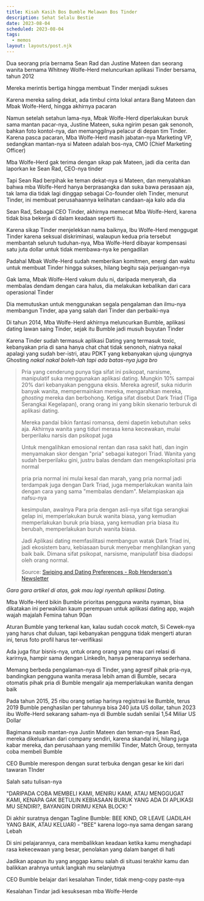 ```yaml
---
title: Kisah Kasih Bos Bumble Melawan Bos Tinder
description: Sehat Selalu Bestie
date: 2023-08-04
scheduled: 2023-08-04
tags:
  - memos
layout: layouts/post.njk
---
```


Dua seorang pria bernama Sean Rad dan Justine Mateen dan seorang wanita bernama Whitney Wolfe-Herd meluncurkan aplikasi Tinder bersama, tahun 2012

Mereka merintis bertiga hingga membuat Tinder menjadi sukses

Karena mereka saling dekat, ada timbul cinta lokal antara Bang Mateen dan Mbak Wolfe-Herd, hingga akhirnya pacaran

Namun setelah setahun lama-nya, Mbak Wolfe-Herd diperlakukan buruk sama mantan pacar-nya, Justine Mateen, suka ngirim pesan gak senonoh, bahkan foto kontol-nya, dan memanggilnya pelacur di depan tim Tinder. Karena pasca pacaran, Mba Wolfe-Herd masih jabatan-nya Marketing VP, sedangkan mantan-nya si Mateen adalah bos-nya, CMO (Chief Marketing Officer)

Mba Wolfe-Herd gak terima dengan sikap pak Mateen, jadi dia cerita dan laporkan ke Sean Rad, CEO-nya tinder

Tapi Sean Rad berpihak ke teman dekat-nya si Mateen, dan menyalahkan bahwa mba Wolfe-Herd hanya berprasangka dan suka bawa perasaan aja, tak lama dia tidak lagi dinggap sebagai Co-founder oleh Tinder, menurut Tinder, ini membuat perusahaannya kelihatan candaan-aja kalo ada dia

Sean Rad, Sebagai CEO Tinder, akhirnya memecat Mba Wolfe-Herd, karena tidak bisa bekerja di dalam keadaan seperti itu.

Karena sikap Tinder menjelekkan nama baiknya, Ibu Wolfe-Herd menggugat Tinder karena seksual diskriminasi, walaupun kedua pria tersebut membantah seluruh tuduhan-nya, Mba Wolfe-Herd dibayar kompensasi satu juta dollar untuk tidak membawa-nya ke pengadilan

Padahal Mbak Wolfe-Herd sudah memberikan komitmen, energi dan waktu untuk membuat Tinder hingga sukses, hilang begitu saja perjuangan-nya

Gak lama, Mbak Wolfe-Herd vakum dulu ni, daripada menyerah, dia membalas dendam dengan cara halus, dia melakukan kebalikan dari cara operasional Tinder

Dia memutuskan untuk menggunakan segala pengalaman dan ilmu-nya membangun Tinder, apa yang salah dari Tinder dan perbaiki-nya

Di tahun 2014, Mba Wolfe-Herd akhirnya meluncurkan Bumble, aplikasi dating lawan saing Tinder, sejak itu Bumble jadi musuh buyutan Tinder

Karena Tinder sudah termasuk aplikasi Dating yang termasuk toxic, kebanyakan pria di sana hanya chat chat tidak senonoh, niatnya nakal apalagi yang sudah ber-istri, atau PDKT yang kebanyakan ujung ujungnya Ghosting *nakal nakal boleh-lah tapi ada batas-nya juga bro*

> Pria yang cenderung punya tiga sifat ini psikopat, narsisme, manipulatif suka menggunakan aplikasi dating. Mungkin 10% sampai 20% dari kebanyakan pengguna eksis. Mereka agresif, suka nidurin banyak wanita, mempermainkan mereka, mengarahkan mereka, *ghosting* mereka dan berbohong. Ketiga sifat disebut Dark Triad (Tiga Serangkai Kegelapan), orang orang ini yang bikin skenario terburuk di aplikasi dating.
> 
> Mereka pandai bikin fantasi romansa, demi dapetin kebutuhan seks aja. Akhirnya wanita yang tiduri merasa kena kecewakan, mulai berperilaku narsis dan psikopat juga
> 
> Untuk mengalihkan emosional rentan dan rasa sakit hati, dan  ingin menyamakan skor dengan "pria" sebagai kategori Triad. Wanita yang sudah berperilaku gini, justru balas dendam dan mengeksploitasi pria normal
> 
> pria pria normal ini mulai kesal dan marah, yang pria normal jadi terdampak juga dengan Dark Triad, juga memperlakukan wanita lain dengan cara yang sama "membalas dendam". Melampiaskan aja nafsu-nya
> 
> kesimpulan, awalnya Para pria dengan asli-nya sifat tiga serangkai gelap ini, memperlakukan buruk wanita biasa, yang kemudian memperlakukan buruk pria biasa, yang kemudian pria biasa itu berubah, memperlakukan buruh wanita biasa.
> 
> Jadi Aplikasi dating memfasilitasi membangun watak Dark Triad ini, jadi ekosistem baru, kebiasaan buruk menyebar menghilangkan yang baik baik. Dimana sifat psikopat, narsisme, manipulatif bisa diadopsi oleh orang normal.
> 
> Source: [Swiping and Dating Preferences - Rob Henderson's Newsletter](https://www.robkhenderson.com/p/swiping-and-dating-preferences)

*Gara gara artikel di atas, gak mau lagi nyentuh aplikasi Dating.*
 
Mba Wolfe-Herd bikin Bumble prioritas pengguna wanita nyaman, bisa dikatakan ini perwakilan kaum perempuan untuk aplikasi dating app, wajah wajah majalah Femina tahun 90an

Aturan Bumble yang terkenal kan, kalau sudah cocok *match*, Si Cewek-nya yang harus chat duluan, tapi kebanyakan pengguna tidak mengerti aturan ini, terus foto profil harus ter-verifikasi

Ada juga fitur bisnis-nya, untuk orang orang yang mau cari relasi di karirnya, hampir sama dengan LinkedIn, hanya penerapannya sederhana.

Memang berbeda pengalaman-nya di Tinder, yang agresif pihak pria-nya, bandingkan pengguna wanita merasa lebih aman di Bumble, secara otomatis pihak pria di Bumble mengalir aja memperlakukan wanita dengan baik

Pada tahun 2015, 25 ribu orang setiap harinya registrasi ke Bumble, terus 2019 Bumble penghasilan per tahunnya bisa 240 juta US dollar, tahun 2023 ibu Wolfe-Herd sekarang saham-nya di Bumble sudah senilai 1,54 Miliar US Dollar

Bagimana nasib mantan-nya Justin Mateen dan teman-nya Sean Rad, mereka dikeluarkan dari company sendiri, karena skandal ini, hilang juga kabar mereka, dan perusahaan yang memiliki Tinder, Match Group, ternyata coba membeli Bumble

CEO Bumble merespon dengan surat terbuka dengan gesar ke kiri dari tawaran TInder

Salah satu tulisan-nya

"DARIPADA COBA MEMBELI KAMI, MENIRU KAMI, ATAU MENGGUGAT KAMI, KENAPA GAK BETULIN KEBIASAAN BURUK YANG ADA DI APLIKASI MU SENDIRI?, BAYANGIN DIRIMU KENA BLOCK! "

Di akhir suratnya dengan Tagline Bumble: BEE KIND, OR LEAVE (JADILAH YANG BAIK, ATAU KELUAR) - "BEE" karena logo-nya sama dengan sarang Lebah

Di sini pelajarannya, cara membalikkan keadaan ketika kamu menghadapi rasa kekecewaan yang besar, penolakan yang dalam banget di hati

Jadikan apapun itu yang anggap kamu salah di situasi terakhir kamu dan balikkan arahnya untuk langkah mu selanjutnya

CEO Bumble belajar dari kesalahan Tinder, tidak meng-copy paste-nya

Kesalahan Tindar jadi kesuksesan mba Wolfe-Herde






